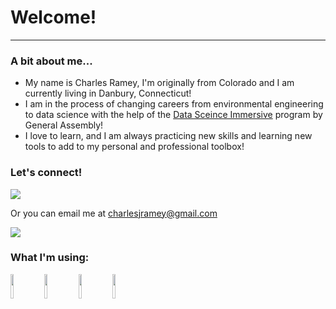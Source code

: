 # Welcome!
---

### A bit about me...
- My name is Charles Ramey, I'm originally from Colorado and I am currently living in Danbury, Connecticut!
- I am in the process of changing careers from environmental engineering to data science with the help of the [Data Sceince Immersive](https://generalassemb.ly/education/data-science-immersive?&topic=&mkt_account_id=1056949875&mkt_campaign_id=1593581982&mkt_ad_group_id=62799259840&mkt_device_type=c&mkt_keyword=data%20science%20general%20assembly&mkt_matchtype=e&mkt_placement=&mkt_ad_id=549147123540&mkt_network=g&mkt_target_id=aud-387824918555:kwd-304711989023&mkt_feed_item_id=&utm_source=google&utm_medium=paid-search-bra&utm_campaign=TS:TX:BRA:NYC:BRTP:DAT:DataScience:GeneralAssembly&utm_content=PDP-FT&utm_term=data%20science%20general%20assembly&gclid=Cj0KCQjw2cWgBhDYARIsALggUhqxLzmGedFJ9X-ivtQx9I7wit6rfUplGBfWiETSE9zxAGrccVp9_bAaAo1lEALw_wcB&gclsrc=aw.ds) program by General Assembly!
- I love to learn, and I am always practicing new skills and learning new tools to add to my personal and professional toolbox!

### Let's connect!
[![](https://img.shields.io/badge/linkedin-%230077B5.svg?style=for-the-badge&logo=linkedin)](https://www.linkedin.com/in/charlesjramey/)

Or you can email me at charlesjramey@gmail.com

<img src="https://github-readme-stats.vercel.app/api?username=charlesjramey&show_icons=true">

### What I'm using:
<code><img width="10%" src="https://www.vectorlogo.zone/logos/jupyter/jupyter-ar21.svg"></code>
<code><img width="10%" src="https://www.vectorlogo.zone/logos/postgresql/postgresql-ar21.svg"></code>
<code><img width="10%" src="https://www.vectorlogo.zone/logos/mysql/mysql-ar21.svg"></code>
<code><img width="10%" src="https://www.vectorlogo.zone/logos/python/python-ar21.svg"></code>


